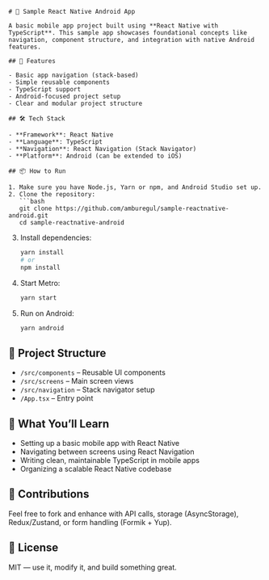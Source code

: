 ```
# 📱 Sample React Native Android App

A basic mobile app project built using **React Native with TypeScript**. This sample app showcases foundational concepts like navigation, component structure, and integration with native Android features.

## 🚀 Features

- Basic app navigation (stack-based)
- Simple reusable components
- TypeScript support
- Android-focused project setup
- Clear and modular project structure

## 🛠️ Tech Stack

- **Framework**: React Native
- **Language**: TypeScript
- **Navigation**: React Navigation (Stack Navigator)
- **Platform**: Android (can be extended to iOS)

## 📦 How to Run

1. Make sure you have Node.js, Yarn or npm, and Android Studio set up.
2. Clone the repository:
   ```bash
   git clone https://github.com/amburegul/sample-reactnative-android.git
   cd sample-reactnative-android
   ```
3. Install dependencies:
   ```bash
   yarn install
   # or
   npm install
   ```
4. Start Metro:
   ```bash
   yarn start
   ```
5. Run on Android:
   ```bash
   yarn android
   ```

## 📁 Project Structure

- `/src/components` – Reusable UI components
- `/src/screens` – Main screen views
- `/src/navigation` – Stack navigator setup
- `/App.tsx` – Entry point

## 🧪 What You’ll Learn

- Setting up a basic mobile app with React Native
- Navigating between screens using React Navigation
- Writing clean, maintainable TypeScript in mobile apps
- Organizing a scalable React Native codebase

## 🤝 Contributions

Feel free to fork and enhance with API calls, storage (AsyncStorage), Redux/Zustand, or form handling (Formik + Yup).

## 📝 License

MIT — use it, modify it, and build something great.
```
